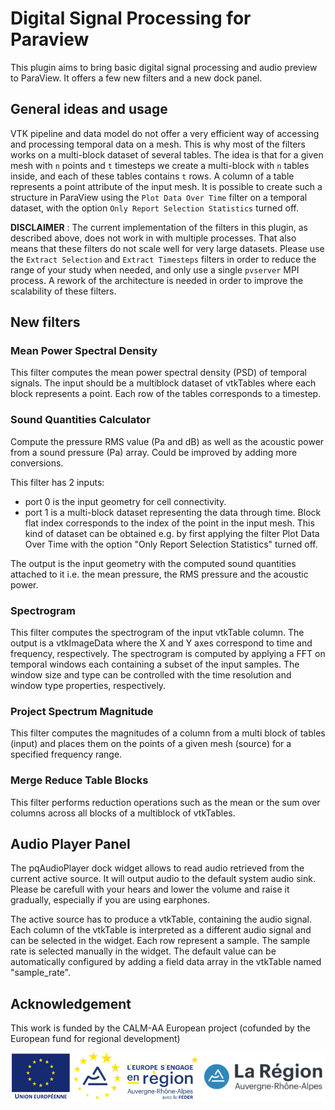 # Digital Signal Processing for Paraview

This plugin aims to bring basic digital signal processing and audio preview to ParaView.
It offers a few new filters and a new dock panel.

## General ideas and usage

VTK pipeline and data model do not offer a very efficient way of accessing and processing temporal data on a mesh.
This is why most of the filters works on a multi-block dataset of several tables. The idea is that for a given mesh
with `n` points and `t` timesteps we create a multi-block with `n` tables inside, and each of these tables contains
`t` rows. A column of a table represents a point attribute of the input mesh. It is possible to create such a
structure in ParaView using the `Plot Data Over Time` filter on a temporal dataset, with the option
`Only Report Selection Statistics` turned off.

**DISCLAIMER** : The current implementation of the filters in this plugin, as described above, does not
work in with multiple processes. That also means that these filters do not scale well for very large datasets.
Please use the `Extract Selection` and `Extract Timesteps` filters in order to reduce the range of your
study when needed, and only use a single `pvserver` MPI process. A rework of the architecture is needed in order
to improve the scalability of these filters.

## New filters

### Mean Power Spectral Density

This filter computes the mean power spectral density (PSD) of temporal signals.
The input should be a multiblock dataset of vtkTables where each block
represents a point. Each row of the tables corresponds to a timestep.

### Sound Quantities Calculator

Compute the pressure RMS value (Pa and dB) as well as the acoustic power from a sound pressure (Pa) array.
Could be improved by adding more conversions.

This filter has 2 inputs:
- port 0 is the input geometry for cell connectivity.
- port 1 is a multi-block dataset representing the data through time. Block flat index
corresponds to the index of the point in the input mesh. This kind of dataset
can be obtained e.g. by first applying the filter Plot Data Over Time with the
option "Only Report Selection Statistics" turned off.

The output is the input geometry with the computed sound quantities attached to
it i.e. the mean pressure, the RMS pressure and the acoustic power.

### Spectrogram

This filter computes the spectrogram of the input vtkTable column.
The output is a vtkImageData where the X and Y axes correspond to time and
frequency, respectively.
The spectrogram is computed by applying a FFT on temporal windows each containing
a subset of the input samples. The window size and type can be controlled with the
time resolution and window type properties, respectively.

### Project Spectrum Magnitude

This filter computes the magnitudes of a column from a multi block
of tables (input) and places them on the points of a given mesh (source) for
a specified frequency range.

### Merge Reduce Table Blocks

This filter performs reduction operations such as the mean or the sum over columns
across all blocks of a multiblock of vtkTables.

## Audio Player Panel

The pqAudioPlayer dock widget allows to read audio retrieved from the current active source.
It will output audio to the default system audio sink. Please be carefull with your hears and
lower the volume and raise it gradually, especially if you are using earphones.

The active source has to produce a vtkTable, containing the audio signal. Each column of the vtkTable
is interpreted as a different audio signal and can be selected in the widget. Each row represent
a sample. The sample rate is selected manually in the widget. The default value can be
automatically configured by adding a field data array in the vtkTable named "sample_rate".

## Acknowledgement

This work is funded by the CALM-AA European project (cofunded by the European fund for
regional development)

![Acknowledgement](Documentation/acknowledgement.png "Acknowledgement")
